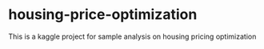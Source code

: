 # housing-price-optimization
This is a kaggle project for sample analysis on housing pricing optimization
